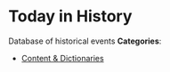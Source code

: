 # Today in History


Database of historical events
**Categories**:

- [Content & Dictionaries](https://github/awesome-apis/awesome-apis#content-and-dictionaries)



